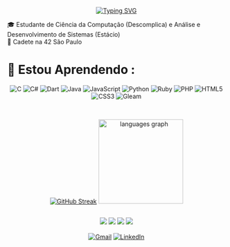 <div align= "center">
  
[![Typing SVG](https://readme-typing-svg.herokuapp.com?font=Fira+Code&pause=1000&color=26A69A&vCenter=true&random=false&width=435&lines=Oi!+Eu+sou+Milkshakedeamora;Aspirante+a+Desenvolvedora+FullStack)](https://git.io/typing-svg)

</div>
🎓 Estudante de Ciência da Computação (Descomplica) e Análise e Desenvolvimento de Sistemas (Estácio) <br>
🧠 Cadete na 42 São Paulo <br>

# 🌱 Estou Aprendendo : <br>
<div align ="center">
  
![C](https://img.shields.io/badge/c-%2300599C.svg?style=for-the-badge&logo=c&logoColor=white) ![C#](https://img.shields.io/badge/c%23-%23239120.svg?style=for-the-badge&logo=csharp&logoColor=white) ![Dart](https://img.shields.io/badge/dart-%230175C2.svg?style=for-the-badge&logo=dart&logoColor=white) ![Java](https://img.shields.io/badge/java-%23ED8B00.svg?style=for-the-badge&logo=openjdk&logoColor=white) ![JavaScript](https://img.shields.io/badge/javascript-%23323330.svg?style=for-the-badge&logo=javascript&logoColor=%23F7DF1E) ![Python](https://img.shields.io/badge/python-3670A0?style=for-the-badge&logo=python&logoColor=ffdd54) ![Ruby](https://img.shields.io/badge/ruby-%23CC342D.svg?style=for-the-badge&logo=ruby&logoColor=white) ![PHP](https://img.shields.io/badge/php-%23777BB4.svg?style=for-the-badge&logo=php&logoColor=white) ![HTML5](https://img.shields.io/badge/html5-%23E34F26.svg?style=for-the-badge&logo=html5&logoColor=white) ![CSS3](https://img.shields.io/badge/css3-%231572B6.svg?style=for-the-badge&logo=css3&logoColor=white) ![Gleam](https://img.shields.io/badge/Gleam-B08884?style=for-the-badge&logo=coveralls&logoColor=white&color=B08884) 






<br>

[![GitHub Streak](https://streak-stats.demolab.com?user=milkshakedeamora&theme=vue-dark&locale=pt_BR&date_format=j%20M%5B%20Y%5D)](https://git.io/streak-stats)
  <img src="https://github-readme-stats.vercel.app/api/top-langs?username=MILKSHAKEDEAMORA&locale=en&hide_title=false&layout=compact&card_width=300&langs_count=10&theme=vue-dark&order=2" height="195" alt="languages graph"  />
  <br> 
##

<a href="https://www.hackerrank.com/milkshakedeamora" target="_blank"><img src="https://img.shields.io/badge/-Hackerrank-2EC866?style=for-the-badge&logo=HackerRank&logoColor=white" ></a> 
<a href="https://leetcode.com/milkshakedeamora" target="_blank"><img src="https://img.shields.io/badge/LeetCode-000000?style=for-the-badge&logo=LeetCode&logoColor=#d16c06" ></a> 
<a href="https://profile.codersrank.io/user/milkshakedeamora" target="_blank"><img src="https://img.shields.io/badge/CodersRank-67A4AC?style=for-the-badge&logo=CodersRank&logoColor=white" ></a> 
<a href="https://exercism.org/profiles/milkshakedeamora" target="_blank"><img src="https://img.shields.io/badge/Exercism-009CAB?style=for-the-badge&logo=exercism&logoColor=white" ></a> 
<br><br>
[![Gmail](https://img.shields.io/badge/-Gmail-red?style=flat&logo=gmail&logoColor=white)]()
[![LinkedIn](https://img.shields.io/badge/-LinkedIn-blue?style=flat&logo=linkedin)](https://www.linkedin.com/in/paulacandidoalves/)

</div>
